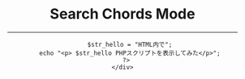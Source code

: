 <html lang="ja">
  <head>
    <meta charset="UTF-8">
  </head>
  <body>
    <div align="center">
      <h1><?php echo "タイトルだよ〜"; ?></h1>
      <h1>Search Chords Mode</h1>
      <hr size="2" width="90%" align="center" color="blue">
      <?php 

        $str_hello = "HTML内で";
        echo "<p> $str_hello PHPスクリプトを表示してみた</p>";
      ?>
    </div>
  </body>
</html>
